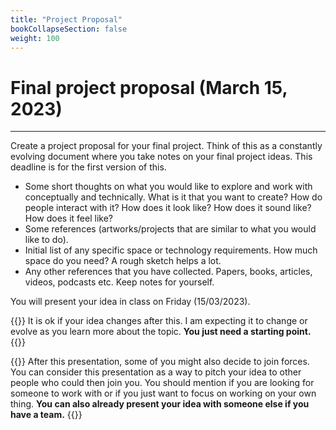 ```yaml
---
title: "Project Proposal"
bookCollapseSection: false
weight: 100
---
```


# Final project proposal (March 15, 2023)

---

Create a project proposal for your final project. Think of this as a constantly evolving document where you take notes on your final project ideas. This deadline is for the first version of this.

- Some short thoughts on what you would like to explore and work with conceptually and technically. What is it that you want to create? How do people interact with it? How does it look like? How does it sound like? How does it feel like?
- Some references (artworks/projects that are similar to what you would like to do).
- Initial list of any specific space or technology requirements. How much space do you need? A rough sketch helps a lot.
- Any other references that you have collected. Papers, books, articles, videos, podcasts etc. Keep notes for yourself.

You will present your idea in class on Friday (15/03/2023).

{{<hint info>}}
It is ok if your idea changes after this. I am expecting it to change or evolve as you learn more about the topic. **You just need a starting point.**
{{</hint>}}

{{<hint info>}}
After this presentation, some of you might also decide to join forces. You can consider this presentation as a way to pitch your idea to other people who could then join you. You should mention if you are looking for someone to work with or if you just want to focus on working on your own thing. **You can also already present your idea with someone else if you have a team.**
{{</hint>}}